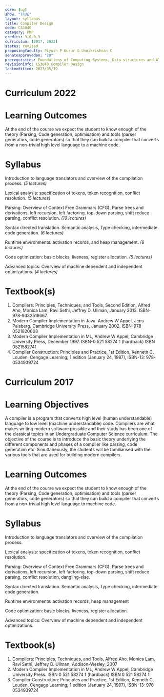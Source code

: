 ```yaml
---
core: [ug]
show: "TRUE"
layout: syllabus
title: Compiler Design
code: CS3040
category: PMP
credits: 3-0-0-3
curriculum: [2017, 2022]
status: revised
proposingfaculty: Piyush P Kurur & Unnikrishnan C
senateapprovedon: "20"
prerequisites: Foundations of Computing Systems, Data structures and Algorithms, Data Structures and Algorithms Lab, Theory of Computation, Compiler Design Lab (prerequisite & corequisite)
revisioninfo: CS3040 Compiler Design
lastmodified: 2023/05/19
---
```


# Curriculum 2022

# Learning Outcomes
At the end of the course we expect the student to
know enough of the theory (Parsing, Code generation, optimisation) and
tools (parser generators, code generators) so that they can build a
compiler that converts from a non-trivial high level language to a machine
code.

# Syllabus

Introduction to language translators and overview of the compilation
process. *(5 lectures)*

Lexical analysis: specification of tokens, token recognition, conflict
resolution. *(5 lectures)*

Parsing: Overview of Context Free Grammars (CFG), Parse trees and
derivations, left recursion, left factoring, top-down parsing, shift
reduce parsing, conflict resolution. *(10 lectures)*

Syntax directed translation. Semantic analysis, Type checking,
intermediate code generation. *(6 lectures)*

Runtime environments: activation records, and heap management. *(6
lectures)*

Code optimization: basic blocks, liveness, register allocation. *(5
lectures)*

Advanced topics: Overview of machine dependent and independent
optimizations. *(4 lectures)*


# Textbook(s)

1.  Compilers: Principles, Techniques, and Tools, Second Edition, Alfred Aho, Monica
    Lam, Ravi Sethi, Jeffrey D. Ullman, January 2013. ISBN-978-9332518667.
2.  Modern Compiler Implementation in Java. Andrew W Appel, Jens Paisberg. Cambridge University Press, January 2002. ISBN-978-0521820608
3.  Modern Compiler Implementation in ML, Andrew W Appel, Cambridge University Press, December 1997. ISBN-0 521 58274 1 (hardback) ISBN 0521582741
4.  Compiler Construction: Principles and Practice, 1st Edition,
    Kenneth C. Louden, Cengage Learning; 1 edition (January 24, 1997),
    ISBN-13: 978-0534939724




# Curriculum 2017

# Learning Objectives
A compiler is a program that converts high level
(human understandable) language to low level (machine understandable)
code. Compilers are what makes writing modern software possible and
their study has been one of the classical topics in an Undergraduate
Computer Science curriculum. The objective of the course is to introduce
the basic theory underlying the different components and phases of a
compiler like parsing, code generation etc. Simultaneously, the students
will be familiarised with the various tools that are used for building
modern compilers.

# Learning Outcomes
At the end of the course we expect the student to
know enough of the theory (Parsing, Code generation, optimisation) and
tools (parser generators, code generators) so that they can build a
compiler that converts from a non-trivial high level language to machine
code.

# Syllabus

Introduction to language translators and overview of the compilation
process.

Lexical analysis: specification of tokens, token recognition, conflict
resolution.

Parsing: Overview of Context Free Grammars (CFG), Parse trees and
derivations, left recursion, left factoring, top-down parsing, shift
reduce parsing, conflict resolution, dangling-else.

Syntax directed translation. Semantic analysis, Type checking,
intermediate code generation.

Runtime environments: activation records, heap management

Code optimization: basic blocks, liveness, register allocation.

Advanced topics: Overview of machine dependent and independent
optimizations.

# Textbook(s)

1.  Compilers: Principles, Techniques, and Tools, Alfred Aho, Monica
    Lam, Ravi Sethi, Jeffrey D. Ullman, Addison-Wesley, 2007
2.  Modern Compiler Implementation in ML, Andrew W Appel, Cambridge
    University Press. ISBN 0 521 58274 1 (hardback) ISBN 0 521 58274 1
3.  Compiler Construction: Principles and Practice, 1st Edition,
    Kenneth C. Louden, Cengage Learning; 1 edition (January 24, 1997),
    ISBN-13: 978-0534939724



